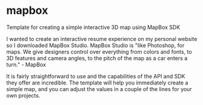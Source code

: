 # mapbox
Template for creating a simple interactive 3D map using MapBox SDK

I wanted to create an interactive resume experience on my personal website so I downloaded MapBox Studio. 
MapBox Studio is "like Photoshop, for maps. We give designers control over everything from colors and fonts, 
to 3D features and camera angles, to the pitch of the map as a car enters a turn." - MapBox

It is fairly straightforward to use and the capabilities of the API and SDK they offer are incredible.
The template will help you immediately create a simple map, and you can adjust the values in a couple of the lines for your own projects.
